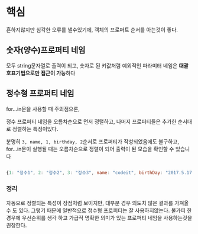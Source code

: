 # 핵심

흔하지않지만 심각한 오류를 낼수있기에, 객체의 프로퍼트 순서를 아는것이 좋다.

## 숫자(양수)프로퍼티 네임

모두 string문자열로 출력이 되고, 숫자로 된 키값처럼 예외적인 파라미터 네임은 **대괄호표기법으로만 접근이 가능**하다

## 정수형 프로퍼티 네임

for...in문을 사용할 때 주의점으론,

정수 프로퍼티 네임을 오름차순으로 먼저 정렬하고, 나머지 프로퍼티들은 추가한 순서대로 정렬하는 특징이있다.

분명히 `3, name, 1, birthday, 2`순서로 프로퍼티가 작성되었음에도 불구하고, for...in문이 실행될 때는 오름차순으로 정렬이 되어 출력이 된 모습을 확인할 수 있습니다

```JavaScript

{1: "정수1", 2: "정수2", 3: "정수3", name: "codeit", birthDay: "2017.5.17"}

```

### 정리

자동으로 정렬되는 특성이 장점처럼 보이지만, 대부분 경우 의도치 않은 결과를 가져올 수 도 있다. 그렇기 때문에 일반적으로 정수형 프로퍼티는 잘 사용하지않는다. 불가피 한경우에 우선순위를 생각 하고 가급적 명확한 의미가 있는 프로퍼티 네임을 사용하는것을 권장한다.